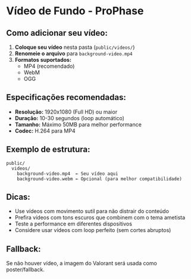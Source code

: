 # Vídeo de Fundo - ProPhase

## Como adicionar seu vídeo:

1. **Coloque seu vídeo** nesta pasta (`public/videos/`)
2. **Renomeie o arquivo** para `background-video.mp4`
3. **Formatos suportados:**
   - MP4 (recomendado)
   - WebM
   - OGG

## Especificações recomendadas:

- **Resolução:** 1920x1080 (Full HD) ou maior
- **Duração:** 10-30 segundos (loop automático)
- **Tamanho:** Máximo 50MB para melhor performance
- **Codec:** H.264 para MP4

## Exemplo de estrutura:

```
public/
  videos/
    background-video.mp4  ← Seu vídeo aqui
    background-video.webm ← Opcional (para melhor compatibilidade)
```

## Dicas:

- Use vídeos com movimento sutil para não distrair do conteúdo
- Prefira vídeos com tons escuros que combinem com o tema ametista
- Teste a performance em diferentes dispositivos
- Considere usar vídeos com loop perfeito (sem cortes abruptos)

## Fallback:

Se não houver vídeo, a imagem do Valorant será usada como poster/fallback.
